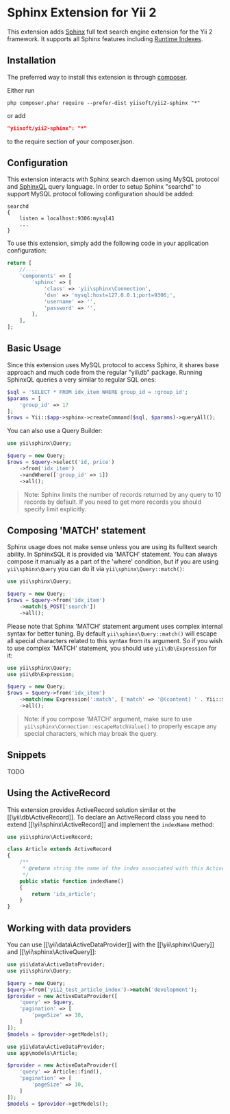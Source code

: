 Sphinx Extension for Yii 2
==========================

This extension adds [Sphinx](http://sphinxsearch.com/docs) full text search engine extension for the Yii 2 framework.
It supports all Sphinx features including [Runtime Indexes](http://sphinxsearch.com/docs/current.html#rt-indexes).


Installation
------------

The preferred way to install this extension is through [composer](http://getcomposer.org/download/).

Either run

```
php composer.phar require --prefer-dist yiisoft/yii2-sphinx "*"
```

or add

```json
"yiisoft/yii2-sphinx": "*"
```

to the require section of your composer.json.


Configuration
-------------

This extension interacts with Sphinx search daemon using MySQL protocol and [SphinxQL](http://sphinxsearch.com/docs/current.html#sphinxql) query language.
In order to setup Sphinx "searchd" to support MySQL protocol following configuration should be added:

```
searchd
{
    listen = localhost:9306:mysql41
    ...
}
```

To use this extension, simply add the following code in your application configuration:

```php
return [
    //....
    'components' => [
        'sphinx' => [
            'class' => 'yii\sphinx\Connection',
            'dsn' => 'mysql:host=127.0.0.1;port=9306;',
            'username' => '',
            'password' => '',
        ],
    ],
];
```


Basic Usage
-----------

Since this extension uses MySQL protocol to access Sphinx, it shares base approach and much code from the
regular "yii\db" package. Running SphinxQL queries a very similar to regular SQL ones:

```php
$sql = 'SELECT * FROM idx_item WHERE group_id = :group_id';
$params = [
    'group_id' => 17
];
$rows = Yii::$app->sphinx->createCommand($sql, $params)->queryAll();
```

You can also use a Query Builder:

```php
use yii\sphinx\Query;

$query = new Query;
$rows = $query->select('id, price')
    ->from('idx_item')
    ->andWhere(['group_id' => 1])
    ->all();
```

> Note: Sphinx limits the number of records returned by any query to 10 records by default.
  If you need to get more records you should specify limit explicitly.


Composing 'MATCH' statement
---------------------------

Sphinx usage does not make sense unless you are using its fulltext search ability.
In SphinxSQL it is provided via 'MATCH' statement. You can always compose it manually as a part of the 'where'
condition, but if you are using `yii\sphinx\Query` you can do it via `yii\sphinx\Query::match()`:

```php
use yii\sphinx\Query;

$query = new Query;
$rows = $query->from('idx_item')
    ->match($_POST['search'])
    ->all();
```

Please note that Sphinx 'MATCH' statement argument uses complex internal syntax for better tuning.
By default `yii\sphinx\Query::match()` will escape all special characters related to this syntax from
its argument. So if you wish to use complex 'MATCH' statement, you should use `yii\db\Expression` for it:

```php
use yii\sphinx\Query;
use yii\db\Expression;

$query = new Query;
$rows = $query->from('idx_item')
    ->match(new Expression(':match', ['match' => '@(content) ' . Yii::$app->sphinx->escapeMatchValue($_POST['search'])]))
    ->all();
```

> Note: if you compose 'MATCH' argument, make sure to use `yii\sphinx\Connection::escapeMatchValue()` to properly
  escape any special characters, which may break the query.


Snippets
--------

TODO


Using the ActiveRecord
----------------------

This extension provides ActiveRecord solution similar ot the [[\yii\db\ActiveRecord]].
To declare an ActiveRecord class you need to extend [[\yii\sphinx\ActiveRecord]] and
implement the `indexName` method:

```php
use yii\sphinx\ActiveRecord;

class Article extends ActiveRecord
{
    /**
     * @return string the name of the index associated with this ActiveRecord class.
     */
    public static function indexName()
    {
        return 'idx_article';
    }
}
```


Working with data providers
---------------------------

You can use [[\yii\data\ActiveDataProvider]] with the [[\yii\sphinx\Query]] and [[\yii\sphinx\ActiveQuery]]:

```php
use yii\data\ActiveDataProvider;
use yii\sphinx\Query;

$query = new Query;
$query->from('yii2_test_article_index')->match('development');
$provider = new ActiveDataProvider([
    'query' => $query,
    'pagination' => [
        'pageSize' => 10,
    ]
]);
$models = $provider->getModels();
```

```php
use yii\data\ActiveDataProvider;
use app\models\Article;

$provider = new ActiveDataProvider([
    'query' => Article::find(),
    'pagination' => [
        'pageSize' => 10,
    ]
]);
$models = $provider->getModels();
```
